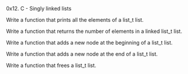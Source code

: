 0x12. C - Singly linked lists

Write a function that prints all the elements of a list_t list.

Write a function that returns the number of elements in a linked list_t list.

Write a function that adds a new node at the beginning of a list_t list.

Write a function that adds a new node at the end of a list_t list.

Write a function that frees a list_t list.
